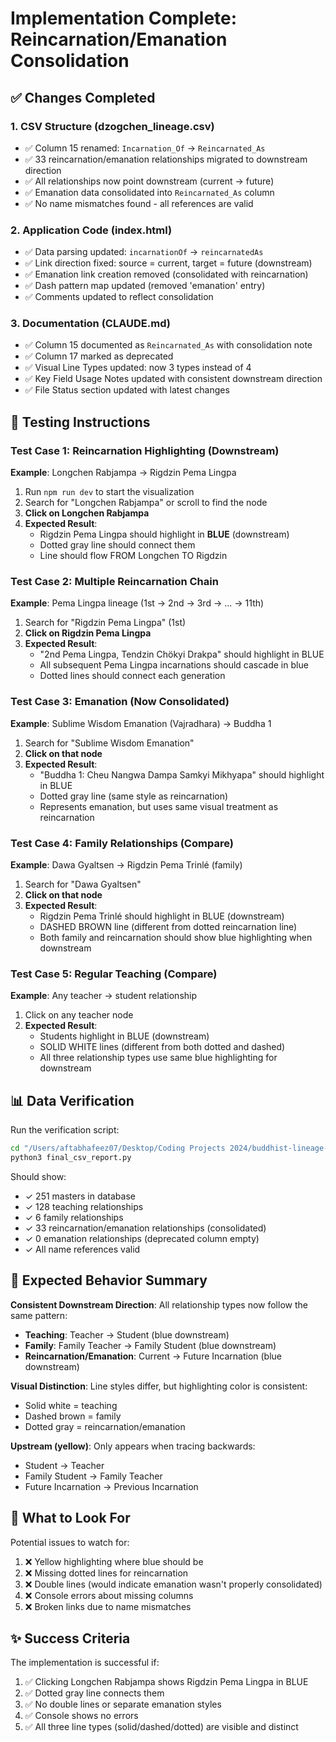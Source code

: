 # Implementation Complete: Reincarnation/Emanation Consolidation

## ✅ Changes Completed

### 1. CSV Structure (dzogchen_lineage.csv)
- ✅ Column 15 renamed: `Incarnation_Of` → `Reincarnated_As`
- ✅ 33 reincarnation/emanation relationships migrated to downstream direction
- ✅ All relationships now point downstream (current → future)
- ✅ Emanation data consolidated into `Reincarnated_As` column
- ✅ No name mismatches found - all references are valid

### 2. Application Code (index.html)
- ✅ Data parsing updated: `incarnationOf` → `reincarnatedAs`
- ✅ Link direction fixed: source = current, target = future (downstream)
- ✅ Emanation link creation removed (consolidated with reincarnation)
- ✅ Dash pattern map updated (removed 'emanation' entry)
- ✅ Comments updated to reflect consolidation

### 3. Documentation (CLAUDE.md)
- ✅ Column 15 documented as `Reincarnated_As` with consolidation note
- ✅ Column 17 marked as deprecated
- ✅ Visual Line Types updated: now 3 types instead of 4
- ✅ Key Field Usage Notes updated with consistent downstream direction
- ✅ File Status section updated with latest changes

## 🧪 Testing Instructions

### Test Case 1: Reincarnation Highlighting (Downstream)
**Example**: Longchen Rabjampa → Rigdzin Pema Lingpa

1. Run `npm run dev` to start the visualization
2. Search for "Longchen Rabjampa" or scroll to find the node
3. **Click on Longchen Rabjampa**
4. **Expected Result**:
   - Rigdzin Pema Lingpa should highlight in **BLUE** (downstream)
   - Dotted gray line should connect them
   - Line should flow FROM Longchen TO Rigdzin

### Test Case 2: Multiple Reincarnation Chain
**Example**: Pema Lingpa lineage (1st → 2nd → 3rd → ... → 11th)

1. Search for "Rigdzin Pema Lingpa" (1st)
2. **Click on Rigdzin Pema Lingpa**
3. **Expected Result**:
   - "2nd Pema Lingpa, Tendzin Chökyi Drakpa" should highlight in BLUE
   - All subsequent Pema Lingpa incarnations should cascade in blue
   - Dotted lines should connect each generation

### Test Case 3: Emanation (Now Consolidated)
**Example**: Sublime Wisdom Emanation (Vajradhara) → Buddha 1

1. Search for "Sublime Wisdom Emanation"
2. **Click on that node**
3. **Expected Result**:
   - "Buddha 1: Cheu Nangwa Dampa Samkyi Mikhyapa" should highlight in BLUE
   - Dotted gray line (same style as reincarnation)
   - Represents emanation, but uses same visual treatment as reincarnation

### Test Case 4: Family Relationships (Compare)
**Example**: Dawa Gyaltsen → Rigdzin Pema Trinlé (family)

1. Search for "Dawa Gyaltsen"
2. **Click on that node**
3. **Expected Result**:
   - Rigdzin Pema Trinlé should highlight in BLUE (downstream)
   - DASHED BROWN line (different from dotted reincarnation line)
   - Both family and reincarnation should show blue highlighting when downstream

### Test Case 5: Regular Teaching (Compare)
**Example**: Any teacher → student relationship

1. Click on any teacher node
2. **Expected Result**:
   - Students highlight in BLUE (downstream)
   - SOLID WHITE lines (different from both dotted and dashed)
   - All three relationship types use same blue highlighting for downstream

## 📊 Data Verification

Run the verification script:
```bash
cd "/Users/aftabhafeez07/Desktop/Coding Projects 2024/buddhist-lineage-tree-for-web"
python3 final_csv_report.py
```

Should show:
- ✓ 251 masters in database
- ✓ 128 teaching relationships
- ✓ 6 family relationships
- ✓ 33 reincarnation/emanation relationships (consolidated)
- ✓ 0 emanation relationships (deprecated column empty)
- ✓ All name references valid

## 🎯 Expected Behavior Summary

**Consistent Downstream Direction**: All relationship types now follow the same pattern:
- **Teaching**: Teacher → Student (blue downstream)
- **Family**: Family Teacher → Family Student (blue downstream)
- **Reincarnation/Emanation**: Current → Future Incarnation (blue downstream)

**Visual Distinction**: Line styles differ, but highlighting color is consistent:
- Solid white = teaching
- Dashed brown = family
- Dotted gray = reincarnation/emanation

**Upstream (yellow)**: Only appears when tracing backwards:
- Student → Teacher
- Family Student → Family Teacher
- Future Incarnation → Previous Incarnation

## 🐛 What to Look For

Potential issues to watch for:
1. ❌ Yellow highlighting where blue should be
2. ❌ Missing dotted lines for reincarnation
3. ❌ Double lines (would indicate emanation wasn't properly consolidated)
4. ❌ Console errors about missing columns
5. ❌ Broken links due to name mismatches

## ✨ Success Criteria

The implementation is successful if:
1. ✅ Clicking Longchen Rabjampa shows Rigdzin Pema Lingpa in BLUE
2. ✅ Dotted gray line connects them
3. ✅ No double lines or separate emanation styles
4. ✅ Console shows no errors
5. ✅ All three line types (solid/dashed/dotted) are visible and distinct
